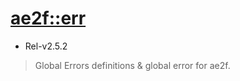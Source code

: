 # [ae2f::err](https://github.com/ae2f/err)
- Rel-v2.5.2

> Global Errors definitions &amp; global error for ae2f.
